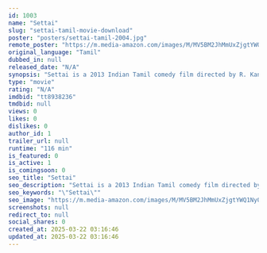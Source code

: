 ```yaml
---
id: 1003
name: "Settai"
slug: "settai-tamil-movie-download"
poster: "posters/settai-tamil-2004.jpg"
remote_poster: "https://m.media-amazon.com/images/M/MV5BM2JhMmUxZjgtYWQ1Ny00ZTlkLWExYzQtMDg4ZGE4ZTFjYjE4XkEyXkFqcGdeQXVyNTM3MDMyMDQ@._V1_SX300.jpg"
original_language: "Tamil"
dubbed_in: null
released_date: "N/A"
synopsis: "Settai is a 2013 Indian Tamil comedy film directed by R. Kannan.A remake of the 2011 Hindi-language film, Delhi Belly,it stars Arya, Anjali, Santhanam, Premji Amaren and Hansika Motwani. The film, which began filming in Chennai on..."
type: "movie"
rating: "N/A"
imdbid: "tt8938236"
tmdbid: null
views: 0
likes: 0
dislikes: 0
author_id: 1
trailer_url: null
runtime: "116 min"
is_featured: 0
is_active: 1
is_comingsoon: 0
seo_title: "Settai"
seo_description: "Settai is a 2013 Indian Tamil comedy film directed by R. Kannan.A remake of the 2011 Hindi-language film, Delhi Belly,it stars Arya, Anjali, Santhanam, Premji Amaren and Hansika Motwani. The film, which began filming in Chennai on..."
seo_keywords: "\"Settai\""
seo_image: "https://m.media-amazon.com/images/M/MV5BM2JhMmUxZjgtYWQ1Ny00ZTlkLWExYzQtMDg4ZGE4ZTFjYjE4XkEyXkFqcGdeQXVyNTM3MDMyMDQ@._V1_SX300.jpg"
screenshots: null
redirect_to: null
social_shares: 0
created_at: 2025-03-22 03:16:46
updated_at: 2025-03-22 03:16:46
---
```


